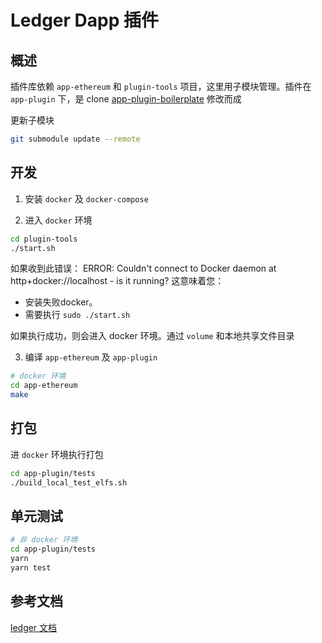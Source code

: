 # Ledger Dapp 插件

## 概述

插件库依赖 `app-ethereum` 和 `plugin-tools` 项目，这里用子模块管理。插件在 `app-plugin` 下，是 clone [app-plugin-boilerplate](https://github.com/LedgerHQ/app-plugin-boilerplate) 修改而成

更新子模块

```Bash
git submodule update --remote
```

## 开发

1. 安装 `docker` 及 `docker-compose`

2. 进入 `docker` 环境

```Bash
cd plugin-tools
./start.sh
```
如果收到此错误：
ERROR: Couldn't connect to Docker daemon at http+docker://localhost - is it running?
这意味着您：
- 安装失败docker。
- 需要执行 `sudo ./start.sh`

如果执行成功，则会进入 docker 环境。通过 `volume` 和本地共享文件目录

3. 编译 `app-ethereum` 及 `app-plugin`

```Bash
# docker 环境
cd app-ethereum
make
```

## 打包

进 `docker` 环境执行打包

```Bash
cd app-plugin/tests
./build_local_test_elfs.sh
```

## 单元测试

```Bash
# 非 docker 环境
cd app-plugin/tests
yarn
yarn test
```

## 参考文档

[ledger 文档](https://developers.ledger.com/docs/dapp/process/)